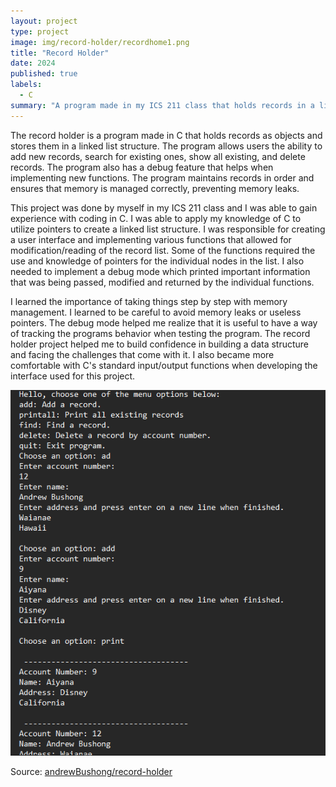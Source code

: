```yaml
---
layout: project
type: project
image: img/record-holder/recordhome1.png
title: "Record Holder"
date: 2024
published: true
labels:
  - C
summary: "A program made in my ICS 211 class that holds records in a linked list and has features for modifying the list."
---
```





The record holder is a program made in C that holds records as objects and stores them in a linked list structure. The program allows users the ability to add new records, search for existing ones, show all existing, and delete records. The program also has a debug feature that helps when implementing new functions. The program maintains records in order and ensures that memory is managed correctly, preventing memory leaks.  

This project was done by myself in my ICS 211 class and I was able to gain experience with coding in C. I was able to apply my knowledge of C to utilize pointers to create a linked list structure. I was responsible for creating a user interface and implementing various functions that allowed for modification/reading of the record list. Some of the functions required the use and knowledge of pointers for the individual nodes in the list. I also needed to implement a debug mode which printed important information that was being passed, modified and returned by the individual functions.

I learned the importance of taking things step by step with memory management. I learned to be careful to avoid memory leaks or useless pointers. The debug mode helped me realize that it is useful to have a way of tracking the programs behavior when testing the program. The record holder project helped me to build confidence in building a data structure and facing the challenges that come with it. I also became more comfortable with C's standard input/output functions when developing the interface used for this project.    


<img class="img-fluid" src="../img/record-holder/active.png">

 
Source: <a href="https://github.com/andrewBushong/record-holder">andrewBushong/record-holder</a>
